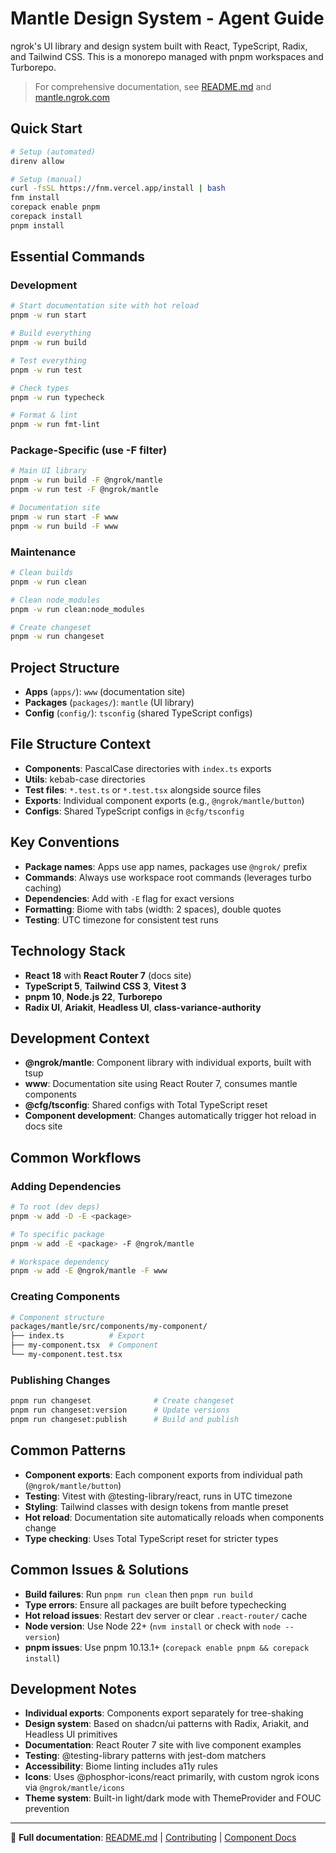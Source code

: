 # Mantle Design System - Agent Guide

ngrok's UI library and design system built with React, TypeScript, Radix, and Tailwind CSS. This is a monorepo managed with pnpm workspaces and Turborepo.

> For comprehensive documentation, see [README.md](./README.md) and [mantle.ngrok.com](https://mantle.ngrok.com)

## Quick Start

```bash
# Setup (automated)
direnv allow

# Setup (manual)
curl -fsSL https://fnm.vercel.app/install | bash
fnm install
corepack enable pnpm
corepack install
pnpm install
```

## Essential Commands

### Development

```bash
# Start documentation site with hot reload
pnpm -w run start

# Build everything
pnpm -w run build

# Test everything
pnpm -w run test

# Check types
pnpm -w run typecheck

# Format & lint
pnpm -w run fmt-lint
```

### Package-Specific (use -F filter)

```bash
# Main UI library
pnpm -w run build -F @ngrok/mantle
pnpm -w run test -F @ngrok/mantle

# Documentation site
pnpm -w run start -F www
pnpm -w run build -F www
```

### Maintenance

```bash
# Clean builds
pnpm -w run clean

# Clean node_modules
pnpm -w run clean:node_modules

# Create changeset
pnpm -w run changeset
```

## Project Structure

- **Apps** (`apps/`): `www` (documentation site)
- **Packages** (`packages/`): `mantle` (UI library)
- **Config** (`config/`): `tsconfig` (shared TypeScript configs)

## File Structure Context

- **Components**: PascalCase directories with `index.ts` exports
- **Utils**: kebab-case directories
- **Test files**: `*.test.ts` or `*.test.tsx` alongside source files
- **Exports**: Individual component exports (e.g., `@ngrok/mantle/button`)
- **Configs**: Shared TypeScript configs in `@cfg/tsconfig`

## Key Conventions

- **Package names**: Apps use app names, packages use `@ngrok/` prefix
- **Commands**: Always use workspace root commands (leverages turbo caching)
- **Dependencies**: Add with `-E` flag for exact versions
- **Formatting**: Biome with tabs (width: 2 spaces), double quotes
- **Testing**: UTC timezone for consistent test runs

## Technology Stack

- **React 18** with **React Router 7** (docs site)
- **TypeScript 5**, **Tailwind CSS 3**, **Vitest 3**
- **pnpm 10**, **Node.js 22**, **Turborepo**
- **Radix UI**, **Ariakit**, **Headless UI**, **class-variance-authority**

## Development Context

- **@ngrok/mantle**: Component library with individual exports, built with tsup
- **www**: Documentation site using React Router 7, consumes mantle components
- **@cfg/tsconfig**: Shared configs with Total TypeScript reset
- **Component development**: Changes automatically trigger hot reload in docs site

## Common Workflows

### Adding Dependencies

```bash
# To root (dev deps)
pnpm -w add -D -E <package>

# To specific package
pnpm -w add -E <package> -F @ngrok/mantle

# Workspace dependency
pnpm -w add -E @ngrok/mantle -F www
```

### Creating Components

```bash
# Component structure
packages/mantle/src/components/my-component/
├── index.ts          # Export
├── my-component.tsx  # Component
└── my-component.test.tsx
```

### Publishing Changes

```bash
pnpm run changeset              # Create changeset
pnpm run changeset:version      # Update versions
pnpm run changeset:publish      # Build and publish
```

## Common Patterns

- **Component exports**: Each component exports from individual path (`@ngrok/mantle/button`)
- **Testing**: Vitest with @testing-library/react, runs in UTC timezone
- **Styling**: Tailwind classes with design tokens from mantle preset
- **Hot reload**: Documentation site automatically reloads when components change
- **Type checking**: Uses Total TypeScript reset for stricter types

## Common Issues & Solutions

- **Build failures**: Run `pnpm run clean` then `pnpm run build`
- **Type errors**: Ensure all packages are built before typechecking
- **Hot reload issues**: Restart dev server or clear `.react-router/` cache
- **Node version**: Use Node 22+ (`nvm install` or check with `node --version`)
- **pnpm issues**: Use pnpm 10.13.1+ (`corepack enable pnpm && corepack install`)

## Development Notes

- **Individual exports**: Components export separately for tree-shaking
- **Design system**: Based on shadcn/ui patterns with Radix, Ariakit, and Headless UI primitives
- **Documentation**: React Router 7 site with live component examples
- **Testing**: @testing-library patterns with jest-dom matchers
- **Accessibility**: Biome linting includes a11y rules
- **Icons**: Uses @phosphor-icons/react primarily, with custom ngrok icons via `@ngrok/mantle/icons`
- **Theme system**: Built-in light/dark mode with ThemeProvider and FOUC prevention

---

📖 **Full documentation**: [README.md](./README.md) | [Contributing](./CONTRIBUTING.md) | [Component Docs](https://mantle.ngrok.com)
